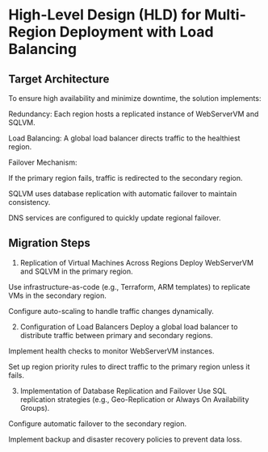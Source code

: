 # High-Level Design (HLD) for Multi-Region Deployment with Load Balancing



## Target Architecture
To ensure high availability and minimize downtime, the solution implements:

Redundancy: Each region hosts a replicated instance of WebServerVM and SQLVM.

Load Balancing: A global load balancer directs traffic to the healthiest region.

Failover Mechanism:

If the primary region fails, traffic is redirected to the secondary region.

SQLVM uses database replication with automatic failover to maintain consistency.

DNS services are configured to quickly update regional failover.


## Migration Steps
1. Replication of Virtual Machines Across Regions
Deploy WebServerVM and SQLVM in the primary region.

Use infrastructure-as-code (e.g., Terraform, ARM templates) to replicate VMs in the secondary region.

Configure auto-scaling to handle traffic changes dynamically.

2. Configuration of Load Balancers
Deploy a global load balancer to distribute traffic between primary and secondary regions.

Implement health checks to monitor WebServerVM instances.

Set up region priority rules to direct traffic to the primary region unless it fails.

3. Implementation of Database Replication and Failover
Use SQL replication strategies (e.g., Geo-Replication or Always On Availability Groups).

Configure automatic failover to the secondary region.

Implement backup and disaster recovery policies to prevent data loss.
